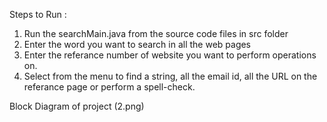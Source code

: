 Steps to Run :
1) Run the searchMain.java from the source code files in src folder
2) Enter the word you want to search in all the web pages
3) Enter the referance number of website you want to perform operations on.
4) Select from the menu to find a string, all the email id, all the URL on the referance page or perform a spell-check.


Block Diagram of project
(2.png)
